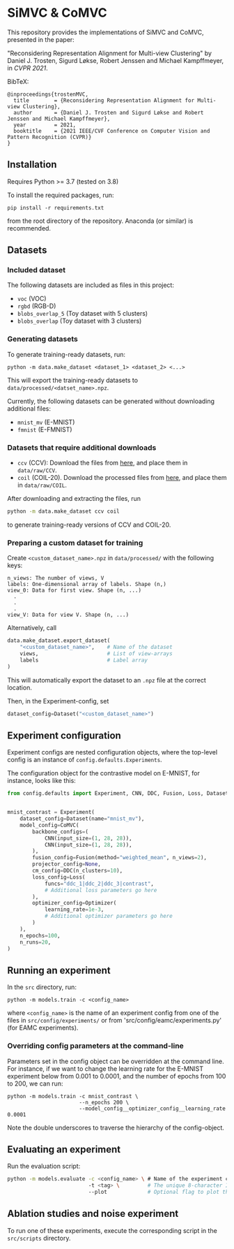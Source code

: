 # SiMVC & CoMVC

This repository provides the implementations of SiMVC and CoMVC, presented in the paper:

"Reconsidering Representation Alignment for Multi-view Clustering" by
Daniel J. Trosten, Sigurd Løkse, Robert Jenssen and Michael Kampffmeyer, in _CVPR 2021_.

BibTeX:
```text
@inproceedings{trostenMVC,
  title        = {Reconsidering Representation Alignment for Multi-view Clustering},
  author       = {Daniel J. Trosten and Sigurd Løkse and Robert Jenssen and Michael Kampffmeyer},
  year         = 2021,
  booktitle    = {2021 IEEE/CVF Conference on Computer Vision and Pattern Recognition (CVPR)}
}
```


## Installation
Requires Python >= 3.7 (tested on 3.8)

To install the required packages, run:
```
pip install -r requirements.txt
```
from the root directory of the repository. Anaconda (or similar) is recommended.

## Datasets
### Included dataset
The following datasets are included as files in this project:

- `voc` (VOC)
- `rgbd` (RGB-D)  
- `blobs_overlap_5` (Toy dataset with 5 clusters)
- `blobs_overlap` (Toy dataset with 3 clusters)

### Generating datasets
To generate training-ready datasets, run:
```
python -m data.make_dataset <dataset_1> <dataset_2> <...> 
```
This will export the training-ready datasets to `data/processed/<datset_name>.npz`.

Currently, the following datasets can be generated without downloading additional files:

- `mnist_mv` (E-MNIST) 
- `fmnist` (E-FMNIST)

### Datasets that require additional downloads

- `ccv` (CCV): Download the files from [here](https://www.ee.columbia.edu/ln/dvmm/CCV/), and place them in 
`data/raw/CCV`.
- `coil` (COIL-20). Download the processed files from 
[here](https://www.cs.columbia.edu/CAVE/software/softlib/coil-20.php), and place them in `data/raw/COIL`.

After downloading and extracting the files, run
``` Bash
python -m data.make_dataset ccv coil
```
to generate training-ready versions of CCV and COIL-20.

### Preparing a custom dataset for training
Create `<custom_dataset_name>.npz` in `data/processed/` with the following keys:
```
n_views: The number of views, V
labels: One-dimensional array of labels. Shape (n,)
view_0: Data for first view. Shape (n, ...)
  .
  .
  .
view_V: Data for view V. Shape (n, ...)
```
Alternatively, call
```Python
data.make_dataset.export_dataset(
    "<custom_dataset_name>",    # Name of the dataset
    views,                      # List of view-arrays
    labels                      # Label array
)
```
This will automatically export the dataset to an `.npz` file at the correct location.

Then, in the Experiment-config, set
```Python
dataset_config=Dataset("<custom_dataset_name>")
```

## Experiment configuration
Experiment configs are nested configuration objects, where the top-level config is an instance of 
`config.defaults.Experiments`. 

The configuration object for the contrastive model on E-MNIST, for instance, looks like this:
```Python
from config.defaults import Experiment, CNN, DDC, Fusion, Loss, Dataset, CoMVC, Optimizer


mnist_contrast = Experiment(
    dataset_config=Dataset(name="mnist_mv"),
    model_config=CoMVC(
        backbone_configs=(
            CNN(input_size=(1, 28, 28)),
            CNN(input_size=(1, 28, 28)),
        ),
        fusion_config=Fusion(method="weighted_mean", n_views=2),
        projector_config=None,
        cm_config=DDC(n_clusters=10),
        loss_config=Loss(
            funcs="ddc_1|ddc_2|ddc_3|contrast",
            # Additional loss parameters go here
        ),
        optimizer_config=Optimizer(
            learning_rate=1e-3,
            # Additional optimizer parameters go here
        ) 
    ),
    n_epochs=100,
    n_runs=20,
)
```

## Running an experiment
In the `src` directory, run:
```
python -m models.train -c <config_name> 
```
where `<config_name>` is the name of an experiment config from one of the files in `src/config/experiments/` or from 
'src/config/eamc/experiments.py' (for EAMC experiments).

### Overriding config parameters at the command-line
Parameters set in the config object can be overridden at the command line. For instance, if we want to change the 
learning rate for the E-MNIST experiment below from 0.001 to 0.0001, and the number of epochs from 100 to 200,
we can run:
```
python -m models.train -c mnist_contrast \
                       --n_epochs 200 \
                       --model_config__optimizer_config__learning_rate 0.0001
```
Note the double underscores to traverse the hierarchy of the config-object.

## Evaluating an experiment
Run the evaluation script:
```Bash
python -m models.evaluate -c <config_name> \ # Name of the experiment config
                          -t <tag> \         # The unique 8-character ID assigned to the experiment when calling models.train
                          --plot             # Optional flag to plot the representations before and after fusion.
```

## Ablation studies and noise experiment
To run one of these experiments, execute the corresponding script in the `src/scripts` directory.